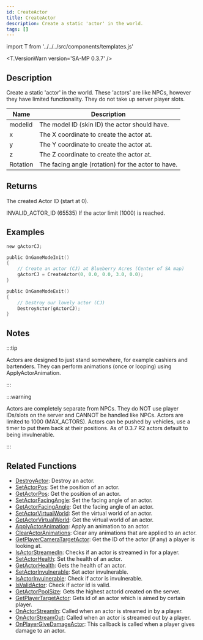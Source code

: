 ```yaml
---
id: CreateActor
title: CreateActor
description: Create a static 'actor' in the world.
tags: []
---
```


import T from '../../../src/components/templates.js'

<T.VersionWarn version='SA-MP 0.3.7' />

## Description

Create a static 'actor' in the world. These 'actors' are like NPCs, however they have limited functionality. They do not take up server player slots.

| Name     | Description                                        |
| -------- | -------------------------------------------------- |
| modelid  | The model ID (skin ID) the actor should have.      |
| x        | The X coordinate to create the actor at.           |
| y        | The Y coordinate to create the actor at.           |
| z        | The Z coordinate to create the actor at.           |
| Rotation | The facing angle (rotation) for the actor to have. |

## Returns

The created Actor ID (start at 0).

INVALID_ACTOR_ID (65535) If the actor limit (1000) is reached.

## Examples

```c
new gActorCJ;

public OnGameModeInit()
{
    // Create an actor (CJ) at Blueberry Acres (Center of SA map)
    gActorCJ = CreateActor(0, 0.0, 0.0, 3.0, 0.0);
}

public OnGameModeExit()
{
    // Destroy our lovely actor (CJ)
    DestroyActor(gActorCJ);
}
```

## Notes

:::tip

Actors are designed to just stand somewhere, for example cashiers and bartenders. They can perform animations (once or looping) using ApplyActorAnimation.

:::

:::warning

Actors are completely separate from NPCs. They do NOT use player IDs/slots on the server and CANNOT be handled like NPCs. Actors are limited to 1000 (MAX_ACTORS). Actors can be pushed by vehicles, use a timer to put them back at their positions. As of 0.3.7 R2 actors default to being invulnerable.

:::

## Related Functions

- [DestroyActor](DestroyActor.md): Destroy an actor.
- [SetActorPos](SetActorPos.md): Set the position of an actor.
- [GetActorPos](GetActorPos.md): Get the position of an actor.
- [SetActorFacingAngle](SetActorFacingAngle.md): Set the facing angle of an actor.
- [GetActorFacingAngle](GetActorFacingAngle.md): Get the facing angle of an actor.
- [SetActorVirtualWorld](SetActorVirtualWorld.md): Set the virtual world of an actor.
- [GetActorVirtualWorld](GetActorVirtualWorld.md): Get the virtual world of an actor.
- [ApplyActorAnimation](ApplyActorAnimation.md): Apply an animation to an actor.
- [ClearActorAnimations](ClearActorAnimations.md): Clear any animations that are applied to an actor.
- [GetPlayerCameraTargetActor](GetPlayerCameraTargetActor.md): Get the ID of the actor (if any) a player is looking at.
- [IsActorStreamedIn](IsActorStreamedIn.md): Checks if an actor is streamed in for a player.
- [SetActorHealth](SetActorHealth.md): Set the health of an actor.
- [GetActorHealth](GetActorHealth.md): Gets the health of an actor.
- [SetActorInvulnerable](SetActorInvulnerable.md): Set actor invulnerable.
- [IsActorInvulnerable](IsActorInvulnerable.md): Check if actor is invulnerable.
- [IsValidActor](IsValidActor.md): Check if actor id is valid.
- [GetActorPoolSize](GetActorPoolSize.md): Gets the highest actorid created on the server.
- [GetPlayerTargetActor](GetPlayerTargetActor.md): Gets id of an actor which is aimed by certain player.
- [OnActorStreamIn](../callbacks/OnActorStreamIn.md): Called when an actor is streamed in by a player.
- [OnActorStreamOut](../callbacks/OnActorStreamOut.md): Called when an actor is streamed out by a player.
- [OnPlayerGiveDamageActor](../callbacks/OnPlayerGiveDamageActor.md): This callback is called when a player gives damage to an actor.
